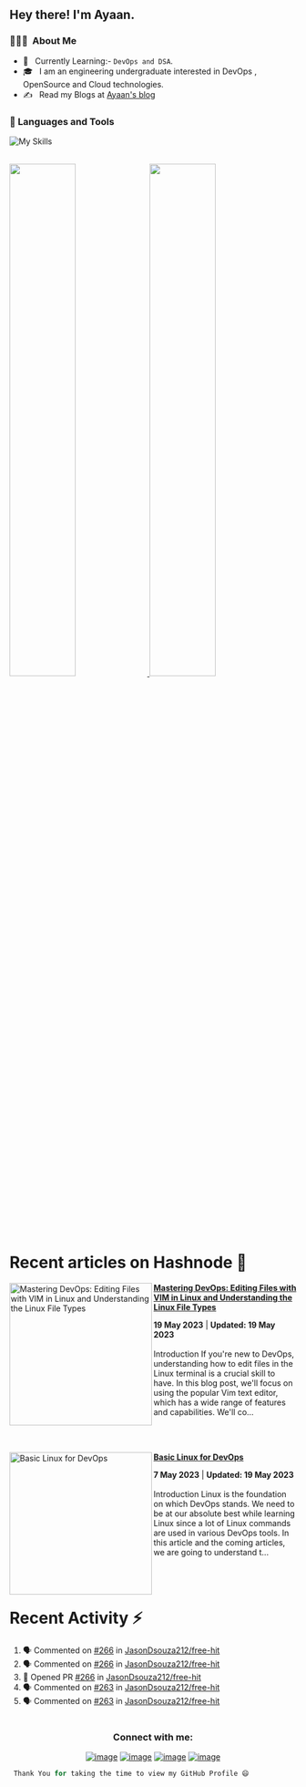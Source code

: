 <h2> Hey there! I'm Ayaan.</h2>

<h3> 👨🏻‍💻 &nbsp;About Me </h3>

- 🤔 &nbsp; Currently Learning:- ``DevOps and DSA``.
- 🎓 &nbsp; I am an engineering undergraduate interested in DevOps , OpenSource and Cloud technologies.
- ✍️ &nbsp; Read my Blogs at <a href="https://hashnode.com/@Ayaan49">Ayaan's blog</a>

### 🧰 Languages and Tools

![My Skills](https://skillicons.dev/icons?i=html,css,java,vscode,linux,git,github,idea,bash,aws,wordpress,vim,md)
                     
<br />

<a href="https://github.com/Ayaan49">
  <img width="48%" src="https://github-readme-stats.vercel.app/api?username=Ayaan49&show_icons=true&theme=tokyonight" />
  <img width="48%" src="https://github-readme-streak-stats.herokuapp.com/?user=Ayaan49&theme=tokyonight" />
</a>
<br/>

# Recent articles on Hashnode 🚀

<!-- HASHNODE_BLOG:START -->
<p align="left">
<a href="https://ayaan49.hashnode.dev//mastering-devops-editing-files-with-vim-in-linux-and-understanding-the-linux-file-types" title="Mastering DevOps: Editing Files with VIM in Linux and Understanding the Linux File Types"><img src="https://cdn.hashnode.com/res/hashnode/image/upload/v1684523320744/27d3e916-4338-4849-b178-4434b998d84e.png" alt="Mastering DevOps: Editing Files with VIM in Linux and Understanding the Linux File Types" width="250px" align="left" /></a>
<a href="https://ayaan49.hashnode.dev//mastering-devops-editing-files-with-vim-in-linux-and-understanding-the-linux-file-types" title="Mastering DevOps: Editing Files with VIM in Linux and Understanding the Linux File Types"><strong>Mastering DevOps: Editing Files with VIM in Linux and Understanding the Linux File Types</strong></a>
<div><strong>19 May 2023</strong> | <strong>Updated: 19 May 2023</strong></div>
<br/> Introduction
If you're new to DevOps, understanding how to edit files in the Linux terminal is a crucial skill to have. In this blog post, we'll focus on using the popular Vim text editor, which has a wide range of features and capabilities. We'll co... </p> <br/> <br/>
<p align="left">
<a href="https://ayaan49.hashnode.dev//basic-linux-for-devops" title="Basic Linux for DevOps"><img src="https://cdn.hashnode.com/res/hashnode/image/upload/v1684508998538/a253c026-aa29-4732-b83f-66be13088e1a.jpeg" alt="Basic Linux for DevOps" width="250px" align="left" /></a>
<a href="https://ayaan49.hashnode.dev//basic-linux-for-devops" title="Basic Linux for DevOps"><strong>Basic Linux for DevOps</strong></a>
<div><strong>7 May 2023</strong> | <strong>Updated: 19 May 2023</strong></div>
<br/> Introduction
Linux is the foundation on which DevOps stands. We need to be at our absolute best while learning Linux since a lot of Linux commands are used in various DevOps tools. In this article and the coming articles, we are going to understand t... </p> <br/> <br/>
<!-- HASHNODE_BLOG:END -->
 
# Recent Activity :zap:
<!--START_SECTION:activity-->
1. 🗣 Commented on [#266](https://github.com/JasonDsouza212/free-hit/issues/266) in [JasonDsouza212/free-hit](https://github.com/JasonDsouza212/free-hit)
2. 🗣 Commented on [#266](https://github.com/JasonDsouza212/free-hit/issues/266) in [JasonDsouza212/free-hit](https://github.com/JasonDsouza212/free-hit)
3. 💪 Opened PR [#266](https://github.com/JasonDsouza212/free-hit/pull/266) in [JasonDsouza212/free-hit](https://github.com/JasonDsouza212/free-hit)
4. 🗣 Commented on [#263](https://github.com/JasonDsouza212/free-hit/issues/263) in [JasonDsouza212/free-hit](https://github.com/JasonDsouza212/free-hit)
5. 🗣 Commented on [#263](https://github.com/JasonDsouza212/free-hit/issues/263) in [JasonDsouza212/free-hit](https://github.com/JasonDsouza212/free-hit)
<!--END_SECTION:activity-->

# <h3 align="center">Connect with me:</h3>
<div align="center">

[![image](https://img.shields.io/badge/LinkedIn-0077B5?style=for-the-badge&logo=linkedin&logoColor=white)](https://www.linkedin.com/in/ayaan49/)
[![image](https://img.shields.io/badge/Instagram-E4405F?style=for-the-badge&logo=instagram&logoColor=white)](https://www.instagram.com/_ayaan49/)
[![image](https://img.shields.io/badge/Twitter-1DA1F2?style=for-the-badge&logo=twitter&logoColor=white)](https://twitter.com/twtayaan)
[![image](https://img.shields.io/badge/Gmail-D14836?style=for-the-badge&logo=gmail&logoColor=white)](mailto:ayaanbordoloi25@gmail.com)
  
</div>




```Python
 Thank You for taking the time to view my GitHub Profile 😄
 ```
